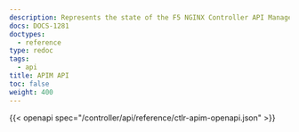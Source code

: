 ```yaml
---
description: Represents the state of the F5 NGINX Controller API Management REST API.
docs: DOCS-1281
doctypes:
  - reference
type: redoc
tags:
  - api
title: APIM API
toc: false
weight: 400
---
```


{{< openapi spec="/controller/api/reference/ctlr-apim-openapi.json" >}}
